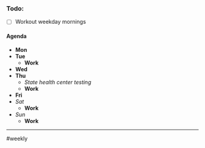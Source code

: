 ### Todo:
- [ ] Workout weekday mornings

#### Agenda
- **Mon**
- **Tue**
	- **Work**
- **Wed**
- **Thu**
	- *State health center testing*
	- **Work**
- **Fri**
- *Sat*
	- **Work**
- *Sun*
	- **Work**

---
#weekly